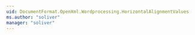 ```yaml
---
uid: DocumentFormat.OpenXml.Wordprocessing.HorizontalAlignmentValues
ms.author: "soliver"
manager: "soliver"
---
```

